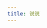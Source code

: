 ```yaml
---
title: 说说
---
```

<!-- <script src="//cdn1.tianli0.top/npm/leancloud-storage@4.13.2/dist/av-min.js"></script>
<div id="lyxTalk"></div>

<script src="/js/lyxTalk.js"></script>
<link rel="stylesheet" src="/css/lyxTalk.css">
<script>
  const { Query, User } = AV;
document.title = '说说 | Ariasakaの小窝'; 
lyxTalk.init("IvW3T1NjMoh7OmKEdAz1tM0o-gzGzoHsz",
  "vG8s9ukVO5bgozEHzR923dew",
  'https://ivw3t1nj.lc-cn-n1-shared.com',
   1919810)
</script> -->
<!-- 存放哔哔的容器 -->
<div id="bbtalk"></div>
<!-- 引用 bbtalk -->
<script src="/js/bbtalk.js"></script>
<script>
  document.title = '说说 | Ariasakaの小窝'; 
bbtalk.init({
  appId: "IvW3T1NjMoh7OmKEdAz1tM0o-gzGzoHsz",
  appKey: "vG8s9ukVO5bgozEHzR923dew",
  serverURLs: 'https://ivw3t1nj.lc-cn-n1-shared.com',
  pageSize:1919810
})
</script>